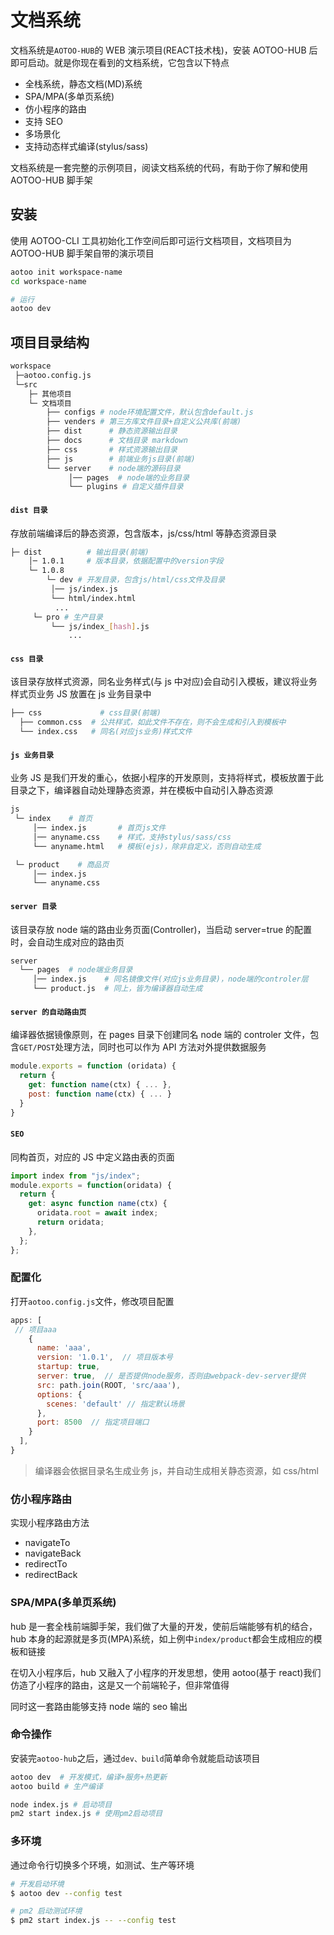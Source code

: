 # 文档系统

文档系统是`AOTOO-HUB`的 WEB 演示项目(REACT技术栈)，安装 AOTOO-HUB 后即可启动。就是你现在看到的文档系统，它包含以下特点

- 全栈系统，静态文档(MD)系统
- SPA/MPA(多单页系统)
- 仿小程序的路由
- 支持 SEO
- 多场景化
- 支持动态样式编译(stylus/sass)

文档系统是一套完整的示例项目，阅读文档系统的代码，有助于你了解和使用 AOTOO-HUB 脚手架

## 安装  

使用 AOTOO-CLI 工具初始化工作空间后即可运行文档项目，文档项目为 AOTOO-HUB 脚手架自带的演示项目

```bash
aotoo init workspace-name
cd workspace-name 

# 运行  
aotoo dev
```

## 项目目录结构

```bash
workspace
 ├─aotoo.config.js
 └─src
    ├─ 其他项目
    └─ 文档项目
        ├── configs # node环境配置文件，默认包含default.js
        ├── venders # 第三方库文件目录+自定义公共库(前端)
        ├── dist      # 静态资源输出目录
        ├── docs      # 文档目录 markdown
        ├── css       # 样式资源输出目录
        ├── js        # 前端业务js目录(前端)
        └── server    # node端的源码目录
             │── pages  # node端的业务目录
             └── plugins # 自定义插件目录
```

#### `dist 目录`

存放前端编译后的静态资源，包含版本，js/css/html 等静态资源目录

```bash
├─ dist          # 输出目录(前端)
    │─ 1.0.1     # 版本目录，依据配置中的version字段
    └─ 1.0.8
        └─ dev # 开发目录，包含js/html/css文件及目录
         │── js/index.js
         └── html/index.html
          ...
     └─ pro # 生产目录
         └── js/index_[hash].js
             ...
```

#### `css 目录`

该目录存放样式资源，同名业务样式(与 js 中对应)会自动引入模板，建议将业务样式页业务 JS 放置在 js 业务目录中

```bash
├── css             # css目录(前端)
  ├── common.css  # 公共样式，如此文件不存在，则不会生成和引入到模板中
  └── index.css   # 同名(对应js业务)样式文件
```

#### `js 业务目录`

业务 JS 是我们开发的重心，依据小程序的开发原则，支持将样式，模板放置于此目录之下，编译器自动处理静态资源，并在模板中自动引入静态资源

```bash
js
 └─ index    # 首页
     │── index.js       # 首页js文件
     │── anyname.css    # 样式，支持stylus/sass/css
     └── anyname.html   # 模板(ejs)，除非自定义，否则自动生成

 └─ product    # 商品页
     │── index.js
     └── anyname.css
```

#### `server 目录`

该目录存放 node 端的路由业务页面(Controller)，当启动 server=true 的配置时，会自动生成对应的路由页

```bash
server
  └── pages  # node端业务目录
     │── index.js    # 同名镜像文件(对应js业务目录)，node端的controler层
     └── product.js  # 同上，皆为编译器自动生成
```

#### `server 的自动路由页`

编译器依据镜像原则，在 pages 目录下创建同名 node 端的 controler 文件，包含`GET/POST`处理方法，同时也可以作为 API 方法对外提供数据服务

```js
module.exports = function (oridata) {
  return {
    get: function name(ctx) { ... },
    post: function name(ctx) { ... }
  }
}
```

#### `SEO`

同构首页，对应的 JS 中定义路由表的页面

```js
import index from "js/index";
module.exports = function(oridata) {
  return {
    get: async function name(ctx) {
      oridata.root = await index;
      return oridata;
    },
  };
};
```

### 配置化

打开`aotoo.config.js`文件，修改项目配置

```js
apps: [
 // 项目aaa
    {
      name: 'aaa',
      version: '1.0.1',  // 项目版本号
      startup: true,
      server: true,  // 是否提供node服务，否则由webpack-dev-server提供
      src: path.join(ROOT, 'src/aaa'),
      options: {
        scenes: 'default' // 指定默认场景
      },
      port: 8500  // 指定项目端口
    }
  ],
}
```

> 编译器会依据目录名生成业务 js，并自动生成相关静态资源，如 css/html

### 仿小程序路由

实现小程序路由方法

- navigateTo
- navigateBack
- redirectTo
- redirectBack

### SPA/MPA(多单页系统)

hub 是一套全栈前端脚手架，我们做了大量的开发，使前后端能够有机的结合，hub 本身的起源就是多页(MPA)系统，如上例中`index/product`都会生成相应的模板和链接

在切入小程序后，hub 又融入了小程序的开发思想，使用 aotoo(基于 react)我们仿造了小程序的路由，这是又一个前端轮子，但非常值得

同时这一套路由能够支持 node 端的 seo 输出

### 命令操作

安装完`aotoo-hub`之后，通过`dev、build`简单命令就能启动该项目

```bash
aotoo dev  # 开发模式，编译+服务+热更新
aotoo build # 生产编译

node index.js # 启动项目
pm2 start index.js # 使用pm2启动项目
```

### 多环境

通过命令行切换多个环境，如测试、生产等环境

```bash
# 开发启动环境
$ aotoo dev --config test

# pm2 启动测试环境
$ pm2 start index.js -- --config test
```
